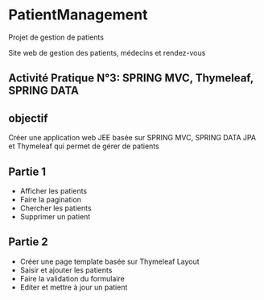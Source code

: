 # PatientManagement
Projet de gestion de patients

Site web de gestion des patients, médecins et rendez-vous 

Activité Pratique N°3: SPRING MVC, Thymeleaf, SPRING DATA
---------------------------------------------------------

objectif
-------
Créer une application web JEE basée sur SPRING MVC, SPRING DATA JPA et Thymeleaf qui permet de gérer de patients

Partie 1
--------
- Afficher les patients
- Faire la pagination
- Chercher les patients
- Supprimer un patient

Partie 2
-------
- Créer une page template basée sur Thymeleaf Layout
- Saisir et ajouter les patients
- Faire la validation du formulaire
- Editer et mettre à jour un patient
